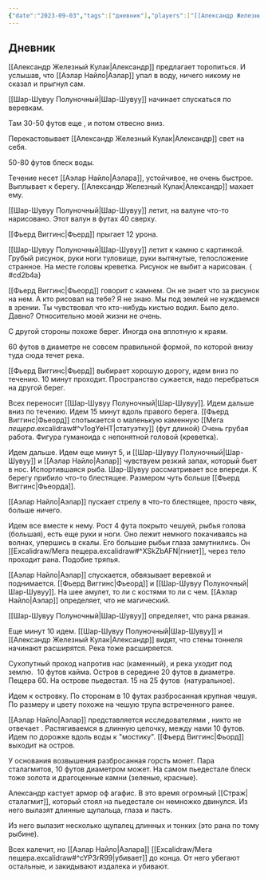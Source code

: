 ```yaml
---
{"date":"2023-09-03","tags":["дневник"],"players":["[[Александр Железный Кулак]]","[[Аэлар Найло]]","[[Шар-Шувуу Полуночный|Шар-Шувуу]]","[[Фьерд Виггинс]]"],"campaign":"Школа приключенцев Безелота. Переплетенные судьбы","world-date":"15 день весны 776","world-time-start":null,"dg-publish":true,"previous-session":"[[13 августа 2023]]","next-session":"[[10 сентября 2023]]","permalink":"/3-sentyabrya-2023/","dgPassFrontmatter":true}
---
```


## Дневник

[[Александр Железный Кулак\|Александр]] предлагает торопиться. И услышав, что [[Аэлар Найло\|Аэлар]] упал в воду, ничего никому не сказал и прыгнул сам.

[[Шар-Шувуу Полуночный\|Шар-Шувуу]] начинает спускаться по веревкам.

Там 30-50 футов еще , и потом отвесно вниз.

Перекастовывает [[Александр Железный Кулак\|Александр]] свет на себя.

50-80 футов блеск воды.

Течение несет [[Аэлар Найло\|Аэлара]], устойчивое, не очень быстрое. Выплывает к берегу. [[Александр Железный Кулак\|Александр]] махает ему.

[[Шар-Шувуу Полуночный\|Шар-Шувуу]] летит, на валуне что-то нарисовано. Этот валун в футах 40 сверху.

[[Фьерд Виггинс\|Фьерд]] прыгает 12 урона.

[[Шар-Шувуу Полуночный\|Шар-Шувуу]] летит к камню с картинкой. Грубый рисунок, руки ноги туловище, руки вытянутые, телосложение странное. На месте головы креветка. Рисунок не выбит а нарисован.
{ #cd2b4a}


[[Фьерд Виггинс\|Фьеорд]] говорит с камнем. Он не знает что за рисунок на нем. А кто рисовал на тебе? Я не знаю. Мы под землей не нуждаемся в зрении. Ты чувствовал что кто-нибудь кистью водил. Было дело. Давно? Относительно моей жизни не очень.

С другой стороны похоже берег. Иногда она вплотную к краям.

60 футов в диаметре не совсем правильной формой, по которой внизу туда сюда течет река.

[[Фьерд Виггинс\|Фьерд]] выбирает хорошую дорогу, идем вниз по течению. 10 минут проходит. Пространство сужается, надо перебраться на другой берег.

Всех переносит [[Шар-Шувуу Полуночный\|Шар-Шувуу]]. Идем дальше вниз по течению. Идем 15 минут вдоль правого берега. [[Фьерд Виггинс\|Фьеорд]] спотыкается о маленькую каменную [[Мега *пещера*.excalidraw#^v1ogYeHT\|статуэтку]] (фут длиной) Очень грубая работа. Фигура гуманоида с непонятной головой (креветка).

Идем дальше. Идем еще минут 5, и [[Шар-Шувуу Полуночный\|Шар-Шувуу]] и [[Аэлар Найло\|Аэлар]] чувствуем резкий запах, который бьет в нос. Испортившаяся рыба. Шар-Шувуу рассматривает все впереди. К берегу прибило что-то блестящее. Размером чуть больше [[Фьерд Виггинс\|Фьеорда]].

[[Аэлар Найло\|Аэлар]] пускает стрелу в что-то блестящее, просто чвяк, больше ничего.

Идем все вместе к нему. Рост 4 фута покрыто чешуей, рыбья голова (большая), есть еще руки и ноги. Оно лежит немного покачиваясь на волнах, упершись в скалы. Его большие рыбьи глаза замутнились. Он [[Excalidraw/Мега пещера.excalidraw#^XSkZbAFN\|гниет]], через тело проходит рана. Подобие тряпья.

[[Аэлар Найло\|Аэлар]] спускается, обвязывает веревкой и поднимается. [[Фьерд Виггинс\|Фьеорд]] и [[Шар-Шувуу Полуночный\|Шар-Шувуу]]. На шее амулет, то ли с костями то ли с чем. [[Аэлар Найло\|Аэлар]] определяет, что не магический.

[[Шар-Шувуу Полуночный\|Шар-Шувуу]] определяет, что рана рваная.

Еще минут 10 идем. [[Шар-Шувуу Полуночный|Шар-Шувуу]] и [[Александр Железный Кулак\|Александр]] видят, что стены тоннеля начинают расширятся. Река тоже расширяется.

Сухопутный проход напротив нас (каменный), и река уходит под землю.  10 футов кайма. Остров в середине 20 футов в диаметре. Пещера 60. На острове пьедестал. 15 на 25 футов  (натуральное).

Идем к островку. По сторонам в 10 футах разбросанная крупная чешуя. По размеру и цвету похоже на чешую трупа встреченного ранее.

[[Аэлар Найло\|Аэлар]] представляется исследователями , никто не отвечает . Растягиваемся в длинную цепочку, между нами 10 футов. Идем по дорожке вдоль воды к "мостику". [[Фьерд Виггинс\|Фьорд]] выходит на остров.

У основания возвышения разбросанная горсть монет. Пара сталагмитов, 10 футов диаметром может. На самом пьедестале блеск тоже золота и драгоценные камни (зеленые, красные).

Александр кастует армор оф агафис. В это время огромный [[Страж\|сталагмит]], который стоял на пьедестале он немножко двинулся. Из него вылазят длинные щупальца, глаза и пасть.

Из него вылазит несколько щупалец длинных и тонких (это рана по тому рыбине).

Всех калечит, но [[Аэлар Найло\|Аэлара]] [[Excalidraw/Мега пещера.excalidraw#^cYP3rR99\|убивает]] до конца. От него убегают остальные, и закидывают издалека и убивают.